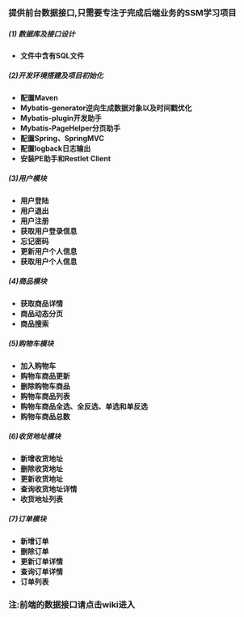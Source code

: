 ### 提供前台数据接口,只需要专注于完成后端业务的SSM学习项目
##### (1) 数据库及接口设计
- **文件中含有SQL文件**
##### (2)开发环境搭建及项目初始化
- **配置Maven**
- **Mybatis-generator逆向生成数据对象以及时间戳优化**
- **Mybatis-plugin开发助手**
- **Mybatis-PageHelper分页助手**
- **配置Spring、SpringMVC**
- **配置logback日志输出**
- **安装PE助手和Restlet Client**

##### (3)用户模块
- **用户登陆**
- **用户退出**
- **用户注册**
- **获取用户登录信息**
- **忘记密码**
- **更新用户个人信息**
- **获取用户个人信息**
##### (4)商品模块
- **获取商品详情**
- **商品动态分页**
- **商品搜索**
##### (5)购物车模块
- **加入购物车**
- **购物车商品更新**
- **删除购物车商品**
- **购物车商品列表**
- **购物车商品全选、全反选、单选和单反选**
- **购物车商品总数**
##### (6)收货地址模块
- **新增收货地址**
- **删除收货地址**
- **更新收货地址**
- **查询收货地址详情**
- **收货地址列表**
##### (7)订单模块
- **新增订单**
- **删除订单**
- **更新订单详情**
- **查询订单详情**
- **订单列表**

### 注:前端的数据接口请点击wiki进入




